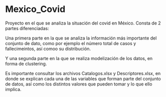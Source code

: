 # Mexico_Covid
Proyecto en el que se analiza la situación del covid en México. Consta de 2 partes diferenciadas:

Una primera parte en la que se analiza la información más importante del conjunto de dato, como por ejemplo el número total de casos y fallecimeintos, así comoo su distribución.

Y una segunda parte en la que se realiza modelización de los datos, en forma de clustering.

Es importante consultar los archivos Catalogos.xlsx y Descriptores.xlsx, en donde se explican cada una de las variables que forman parte del conjunto de datos, así como los distintos valores que pueden tomar y lo que ello implica.

